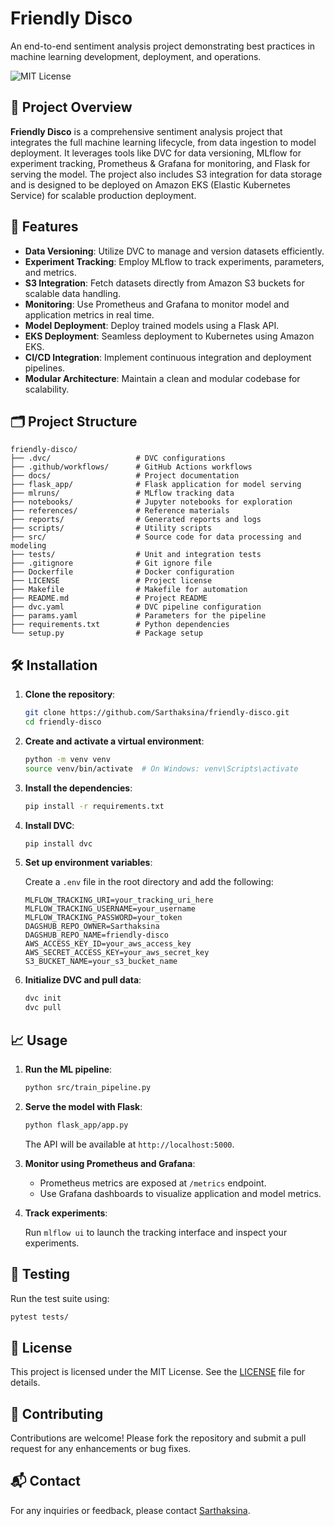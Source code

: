 # Friendly Disco

An end-to-end sentiment analysis project demonstrating best practices in machine learning development, deployment, and operations.

![MIT License](https://img.shields.io/badge/license-MIT-blue.svg)

## 📌 Project Overview

**Friendly Disco** is a comprehensive sentiment analysis project that integrates the full machine learning lifecycle, from data ingestion to model deployment. It leverages tools like DVC for data versioning, MLflow for experiment tracking, Prometheus & Grafana for monitoring, and Flask for serving the model. The project also includes S3 integration for data storage and is designed to be deployed on Amazon EKS (Elastic Kubernetes Service) for scalable production deployment.

## 🚀 Features

* **Data Versioning**: Utilize DVC to manage and version datasets efficiently.
* **Experiment Tracking**: Employ MLflow to track experiments, parameters, and metrics.
* **S3 Integration**: Fetch datasets directly from Amazon S3 buckets for scalable data handling.
* **Monitoring**: Use Prometheus and Grafana to monitor model and application metrics in real time.
* **Model Deployment**: Deploy trained models using a Flask API.
* **EKS Deployment**: Seamless deployment to Kubernetes using Amazon EKS.
* **CI/CD Integration**: Implement continuous integration and deployment pipelines.
* **Modular Architecture**: Maintain a clean and modular codebase for scalability.

## 🗂️ Project Structure

```
friendly-disco/
├── .dvc/                   # DVC configurations
├── .github/workflows/      # GitHub Actions workflows
├── docs/                   # Project documentation
├── flask_app/              # Flask application for model serving
├── mlruns/                 # MLflow tracking data
├── notebooks/              # Jupyter notebooks for exploration
├── references/             # Reference materials
├── reports/                # Generated reports and logs
├── scripts/                # Utility scripts
├── src/                    # Source code for data processing and modeling
├── tests/                  # Unit and integration tests
├── .gitignore              # Git ignore file
├── Dockerfile              # Docker configuration
├── LICENSE                 # Project license
├── Makefile                # Makefile for automation
├── README.md               # Project README
├── dvc.yaml                # DVC pipeline configuration
├── params.yaml             # Parameters for the pipeline
├── requirements.txt        # Python dependencies
└── setup.py                # Package setup
```

## 🛠️ Installation

1. **Clone the repository**:

   ```bash
   git clone https://github.com/Sarthaksina/friendly-disco.git
   cd friendly-disco
   ```

2. **Create and activate a virtual environment**:

   ```bash
   python -m venv venv
   source venv/bin/activate  # On Windows: venv\Scripts\activate
   ```

3. **Install the dependencies**:

   ```bash
   pip install -r requirements.txt
   ```

4. **Install DVC**:

   ```bash
   pip install dvc
   ```

5. **Set up environment variables**:

   Create a `.env` file in the root directory and add the following:

   ```env
   MLFLOW_TRACKING_URI=your_tracking_uri_here
   MLFLOW_TRACKING_USERNAME=your_username
   MLFLOW_TRACKING_PASSWORD=your_token
   DAGSHUB_REPO_OWNER=Sarthaksina
   DAGSHUB_REPO_NAME=friendly-disco
   AWS_ACCESS_KEY_ID=your_aws_access_key
   AWS_SECRET_ACCESS_KEY=your_aws_secret_key
   S3_BUCKET_NAME=your_s3_bucket_name
   ```

5. **Initialize DVC and pull data**:

   ```bash
   dvc init
   dvc pull
   ```

## 📈 Usage

1. **Run the ML pipeline**:

   ```bash
   python src/train_pipeline.py
   ```

2. **Serve the model with Flask**:

   ```bash
   python flask_app/app.py
   ```

   The API will be available at `http://localhost:5000`.

3. **Monitor using Prometheus and Grafana**:

   * Prometheus metrics are exposed at `/metrics` endpoint.
   * Use Grafana dashboards to visualize application and model metrics.

4. **Track experiments**:

   Run `mlflow ui` to launch the tracking interface and inspect your experiments.

## 🔪 Testing

Run the test suite using:

```bash
pytest tests/
```

## 📄 License

This project is licensed under the MIT License. See the [LICENSE](LICENSE) file for details.

## 🤝 Contributing

Contributions are welcome! Please fork the repository and submit a pull request for any enhancements or bug fixes.

## 📬 Contact

For any inquiries or feedback, please contact [Sarthaksina](mailto:sarthaksina@example.com).
